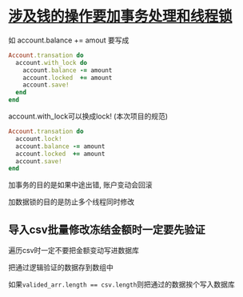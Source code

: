 # [涉及钱的操作要加事务处理和线程锁](2019/11_2/data-lock)

如 account.balance += amout 要写成

```ruby
Account.transation do
  account.with_lock do
    account.balance -= amount
    account.locked  += amount
    account.save!
  end
end
```

account.with_lock可以换成lock! (本次项目的规范)

```ruby
Account.transation do
  account.lock!
  account.balance -= amount
  account.locked  += amount
  account.save!
end
```

加事务的目的是如果中途出错, 账户变动会回滚

加数据锁的目的是防止多个线程同时修改

## 导入csv批量修改冻结金额时一定要先验证

遍历csv时一定不要把金额变动写进数据库

把通过逻辑验证的数据存到数组中

如果`valided_arr.length == csv.length`则把通过的数据挨个写入数据库
